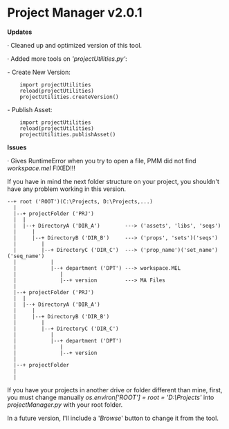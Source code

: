# Project Manager v2.0.1

  <b>Updates</b>
  
  <p>· Cleaned up and optimized version of this tool. </p>
  <p>· Added more tools on <i>'projectUtilities.py'</i>: </p>
   <p>- Create New Version:</p>
    
        import projectUtilities
        reload(projectUtilities)
        projectUtilities.createVersion()
    
   <p>- Publish Asset:</p>
    
        import projectUtilities
        reload(projectUtilities)
        projectUtilities.publishAsset()

  <b>Issues</b>
  
  · Gives RuntimeError when you try to open a file, PMM did not find <i>workspace.mel</i> FIXED!!!

  If you have in mind the next folder structure on your project, you shouldn't have any problem working in this version.

    --+ root ('ROOT')(C:\Projects, D:\Projects,...)
      |
      |--+ projectFolder ('PRJ')
      |  |
      |  |--+ DirectoryA ('DIR_A')        ---> ('assets', 'libs', 'seqs')
      |     |
      |     |--+ DirectoryB ('DIR_B')     ---> ('props', 'sets')('seqs')
      |        |
      |        |--+ DirectoryC ('DIR_C')  ---> ('prop_name')('set_name')('seq_name')
      |           |
      |           |--+ department ('DPT') ---> workspace.MEL
      |              |
      |              |--+ version         ---> MA Files
      |
      |--+ projectFolder ('PRJ')
      |  |
      |  |--+ DirectoryA ('DIR_A')
      |     |
      |     |--+ DirectoryB ('DIR_B')
      |        |
      |        |--+ DirectoryC ('DIR_C')
      |           |
      |           |--+ department ('DPT')
      |              |
      |              |--+ version
      |
      |--+ projectFolder
      |
      |
      
If you have your projects in another drive or folder different than mine, first, you must change manually <i>os.environ['ROOT'] = root = 'D:\Projects'</i> into <i>projectManager.py</i> with your root folder.

In a future version, I'll include a '<i>Browse</i>' button to change it from the tool.   
